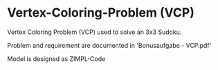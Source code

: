 # Vertex-Coloring-Problem (VCP)
Vertex Coloring Problem (VCP) used to solve an 3x3 Sudoku.

Problem and requirement are documented in 'Bonusaufgabe - VCP.pdf'

Model is designed as ZIMPL-Code
